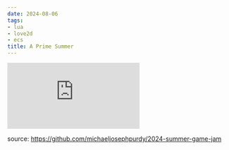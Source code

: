 ```yaml
---
date: 2024-08-06
tags:
- lua
- love2d
- ecs
title: A Prime Summer
---
```


<iframe frameborder="0" src="https://itch.io/embed/2830406" class="itch-wrapper"><a href="https://purdy.itch.io/2024-summer-game-jam">A Prime Summer by mikepurdy</a></iframe>

source: https://github.com/michaeljosephpurdy/2024-summer-game-jam
